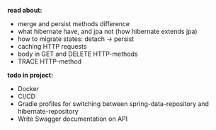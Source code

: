 **read about:**

- merge and persist methods difference
- what hibernate have, and jpa not (how hibernate extends jpa)
- how to migrate states: detach -> persist
- caching HTTP requests
- body in GET and DELETE HTTP-methods
- TRACE HTTP-method

**todo in project:**

- Docker
- CI/CD
- Gradle profiles for switching between spring-data-repository and hibernate-repository
- Write Swagger documentation on API
